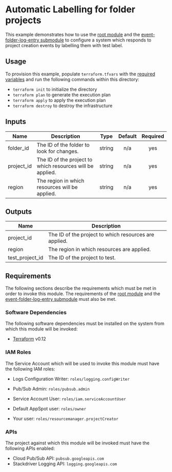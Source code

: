 # Automatic Labelling for folder projects

This example demonstrates how to use the
[root module][root-module] and the
[event-folder-log-entry submodule][event-folder-log-entry-submodule]
to configure a system
which responds to project creation events by labelling them with test label.

## Usage

To provision this example, populate `terraform.tfvars` with the [required variables](#inputs) and run the following commands within
this directory:

- `terraform init` to initialize the directory
- `terraform plan` to generate the execution plan
- `terraform apply` to apply the execution plan
- `terraform destroy` to destroy the infrastructure

<!-- BEGINNING OF PRE-COMMIT-TERRAFORM DOCS HOOK -->
## Inputs

| Name | Description | Type | Default | Required |
|------|-------------|:----:|:-----:|:-----:|
| folder\_id | The ID of the folder to look for changes. | string | n/a | yes |
| project\_id | The ID of the project to which resources will be applied. | string | n/a | yes |
| region | The region in which resources will be applied. | string | n/a | yes |

## Outputs

| Name | Description |
|------|-------------|
| project\_id | The ID of the project to which resources are applied. |
| region | The region in which resources are applied. |
| test\_project\_id | The ID of the project to test. |

<!-- END OF PRE-COMMIT-TERRAFORM DOCS HOOK -->

## Requirements

The following sections describe the requirements which must be met in
order to invoke this module. The requirements of the
[root module][root-module-requirements] and the
[event-folder-log-entry submodule][event-folder-log-entry-submodule-requirements]
must also be met.

### Software Dependencies

The following software dependencies must be installed on the system
from which this module will be invoked:

- [Terraform][terraform-site] v0.12

### IAM Roles

The Service Account which will be used to invoke this module must have
the following IAM roles:

- Logs Configuration Writer: `roles/logging.configWriter`
- Pub/Sub Admin: `roles/pubsub.admin`
- Service Account User: `roles/iam.serviceAccountUser`

- Default AppSpot user: `roles/owner`
- Your user: `roles/resourcemanager.projectCreator`

### APIs

The project against which this module will be invoked must have the
following APIs enabled:

- Cloud Pub/Sub API: `pubsub.googleapis.com`
- Stackdriver Logging API: `logging.googleapis.com`

[event-folder-log-entry-submodule-requirements]: ../../modules/event-folder-log-entry/README.md#requirements
[event-folder-log-entry-submodule]: ../../modules/event-folder-log-entry
[root-module-requirements]: ../../README.md#requirements
[root-module]: ../..
[terraform-site]: https://terraform.io/
